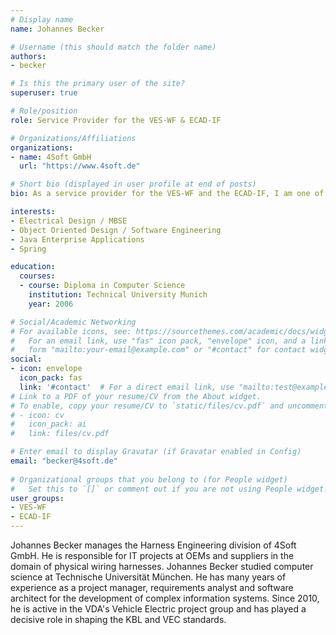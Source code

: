 ```yaml
---
# Display name
name: Johannes Becker

# Username (this should match the folder name)
authors:
- becker

# Is this the primary user of the site?
superuser: true

# Role/position
role: Service Provider for the VES-WF & ECAD-IF

# Organizations/Affiliations
organizations:
- name: 4Soft GmbH
  url: "https://www.4soft.de"

# Short bio (displayed in user profile at end of posts)
bio: As a service provider for the VES-WF and the ECAD-IF, I am one of the authors of the VEC and the KBL.

interests:
- Electrical Design / MBSE
- Object Oriented Design / Software Engineering
- Java Enterprise Applications
- Spring

education:
  courses:
  - course: Diploma in Computer Science
    institution: Technical University Munich
    year: 2006

# Social/Academic Networking
# For available icons, see: https://sourcethemes.com/academic/docs/widgets/#icons
#   For an email link, use "fas" icon pack, "envelope" icon, and a link in the
#   form "mailto:your-email@example.com" or "#contact" for contact widget.
social:
- icon: envelope
  icon_pack: fas
  link: '#contact'  # For a direct email link, use "mailto:test@example.org".
# Link to a PDF of your resume/CV from the About widget.
# To enable, copy your resume/CV to `static/files/cv.pdf` and uncomment the lines below.  
# - icon: cv
#   icon_pack: ai
#   link: files/cv.pdf

# Enter email to display Gravatar (if Gravatar enabled in Config)
email: "becker@4soft.de"
  
# Organizational groups that you belong to (for People widget)
#   Set this to `[]` or comment out if you are not using People widget.  
user_groups:
- VES-WF
- ECAD-IF
---
```


Johannes Becker manages the Harness Engineering division of 4Soft GmbH. He is responsible for IT projects at OEMs and suppliers in the domain of physical wiring harnesses. Johannes Becker studied computer science at Technische Universität München. He has many years of experience as a project manager, requirements analyst and software architect for the development of complex information systems. Since 2010, he is active in the VDA's Vehicle Electric project group and has played a decisive role in shaping the KBL and VEC standards.
